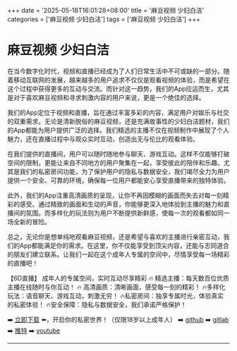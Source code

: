 +++
date = '2025-05-18T16:01:28+08:00'
title = '麻豆视频 少妇白洁'
categories = ['麻豆视频 少妇白洁']
tags = ['麻豆视频 少妇白洁']
+++

# 麻豆视频 少妇白洁

在当今数字化时代，视频和直播已经成为了人们日常生活中不可或缺的一部分。随着移动互联网的发展，越来越多的用户追求不仅仅是观看视频的体验，而是希望在这个过程中获得更多的互动与交流。而针对这一趋势，我们的App应运而生，尤其是对于喜欢麻豆视频和寻求刺激内容的用户来说，更是一个绝佳的选择。

我们的App定位于视频和直播，旨在通过丰富多彩的内容，满足用户对娱乐与社交的双重需求。无论是清新脱俗的麻豆视频，还是充满故事性的少妇白洁题材，我们的App都能为用户提供广泛的选择。我们精选的主播不仅在视频制作中展现了个人魅力，还在直播过程中与观众实时互动，创造出无与伦比的观看体验。

在我们提供的直播间，用户可以随时随地参与聊天、游戏互动。这样不仅能够打破空间的限制，更能让来自不同地方的用户聚集在一起，享受彼此的陪伴和乐趣。尤其是我们的私密房间功能，为了保护用户的隐私与数据安全，我们竭尽全力为用户提供一个安全、可靠的环境，确保每一位用户都能安心享受直播带来的独特体验。

此外，我们的App注重高清画质的呈现，让你不再因模糊的画面而失去对每一刻精彩的感受。通过精致的画面和生动的声音，你能够更深入地体验到主播的魅力和直播间的氛围。而多样化的玩法则为用户不断提供新鲜感，使每一次的观看都如同一场全新的冒险。

总之，无论你是想单纯地观看麻豆视频，还是希望与喜欢的主播进行亲密互动，我们的App都能满足你的需求。在这里，你不仅能享受到顶尖内容，还能与志同道合的朋友们建立联系。让我们一起在这个成年人专属的空间中，尽情享受每一场精彩的直播吧！

【6D直播】
成年人的专属空间，实时互动尽享精彩
🔥 精选主播：每天数百位优质主播在线随时与你互动！
🔥 高清画质：清晰画面，感受每一刻的精彩！
🔥多样化玩法：语音聊天、游戏互动，刺激无穷！
🔥私密房间：独享专属时光，体验真实的私密体验！
🔥安全保障：隐私与数据安全，我们承诺严格保护！

➡️ [立即下载](https://down123.s3.ap-east-1.amazonaws.com/index.html?channelCode=blog) ⬅️，开启你的私密世界！（仅限18岁以上成年人）
➡️ [github](https://aldult-live.github.io/)
➡️ [gitlab](https://seo-09598d.gitlab.io/)
➡️ [推特](https://x.com/wegame33)
➡️ [youtube](https://www.youtube.com/@6Dlive)

---
